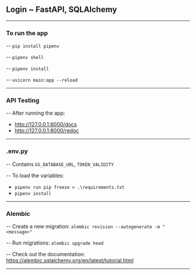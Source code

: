 ## Login ~ FastAPI, SQLAlchemy
---
### To run the app
-- `pip install pipenv`

-- `pipenv shell`

-- `pipenv install`

-- `uvicorn main:app --reload`

---

### API Testing
-- After running the app:
- http://127.0.0.1:8000/docs
- http://127.0.0.1:8000/redoc
---

### .env.py
-- Contains `GS_DATABASE_URL`, `TOKEN_VALIDITY`

-- To load the variables:
- `pipenv run pip freeze > .\requirements.txt`
- `pipenv install`

---

### Alembic
-- Create a new migration: `alembic revision --autogenerate -m "<message>"`

-- Run migrations: `alembic upgrade head`

-- Check out the documentation: https://alembic.sqlalchemy.org/en/latest/tutorial.html

---